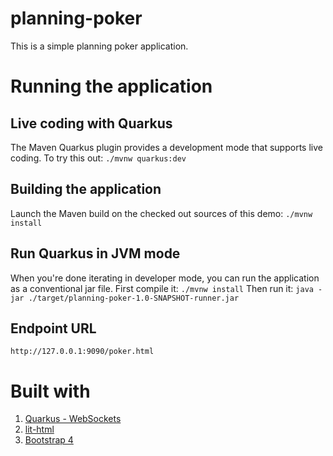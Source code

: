 # planning-poker
This is a simple planning poker application.

# Running the application
## Live coding with Quarkus
The Maven Quarkus plugin provides a development mode that supports live coding. To try this out:
```./mvnw quarkus:dev```

## Building the application
Launch the Maven build on the checked out sources of this demo:
```./mvnw install```

## Run Quarkus in JVM mode
When you're done iterating in developer mode, you can run the application as a conventional jar file.
First compile it:
```./mvnw install```
Then run it:
```java -jar ./target/planning-poker-1.0-SNAPSHOT-runner.jar```

## Endpoint URL
```http://127.0.0.1:9090/poker.html```

# Built with
1. [Quarkus - WebSockets](https://quarkus.io/guides/websockets)
2. [lit-html](https://lit-html.polymer-project.org/)
3. [Bootstrap 4](https://getbootstrap.com/)
